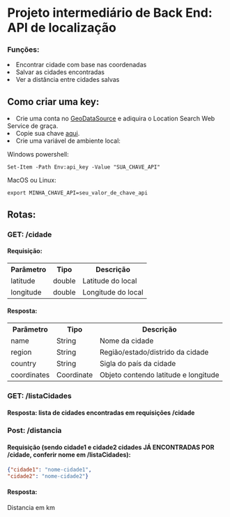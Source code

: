 # Projeto intermediário de Back End: API de localização

### Funções:
<ui>
  <li> Encontrar cidade com base nas coordenadas</li>
  <li> Salvar as cidades encontradas</li>
  <li> Ver a distância entre cidades salvas</li>
</ui>

## Como criar uma key:
<ui>
  <li> Crie uma conta no <a href=https://www.geodatasource.com/web-service/location-search>GeoDataSource</a> e adiquira o Location Search Web Service de graça.</li>
  <li> Copie sua chave <a href=https://www.geodatasource.com/license>aqui</a>.</li>
  <li> Crie uma variável de ambiente local:</li>
</ui>

Windows powershell:
```
Set-Item -Path Env:api_key -Value "SUA_CHAVE_API"
```
MacOS ou Linux:
```
export MINHA_CHAVE_API=seu_valor_de_chave_api
```


## Rotas:

### GET: /cidade

#### Requisição:
<table>
  <tr>
    <th>Parâmetro</th>
    <th>Tipo</th>
    <th>Descrição</th>
  </tr>
  <tr>
    <td>latitude</td>
    <td>double</td>
    <td>Latitude do local</td>
  </tr>
  <tr>
    <td>longitude</td>
    <td>double</td>
    <td>Longitude do local</td>
  </tr>
</table>

#### Resposta:
<table>
  <tr>
    <th>Parâmetro</th>
    <th>Tipo</th>
    <th>Descrição</th>
  </tr>
  <tr>
    <td>name</td>
    <td>String</td>
    <td>Nome da cidade</td>
  </tr>
  <tr>
    <td>region</td>
    <td>String</td>
    <td>Região/estado/distrido da cidade</td>
  </tr>
  <tr>
    <td>country</td>
    <td>String</td>
    <td>Sigla do país da cidade</td>
  </tr>
   <tr>
    <td>coordinates</td>
    <td>Coordinate</td>
    <td>Objeto contendo latitude e longitude</td>
  </tr>
</table>

### GET: /listaCidades

#### Resposta: lista de cidades encontradas em requisições /cidade


### Post: /distancia

#### Requisição (sendo cidade1 e cidade2 cidades JÁ ENCONTRADAS POR /cidade, conferir nome em /listaCidades):
```json
{"cidade1": "nome-cidade1",
"cidade2": "nome-cidade2"}
```


#### Resposta:
Distancia em km
